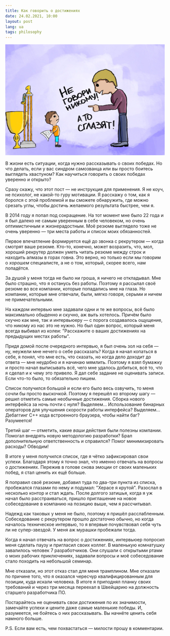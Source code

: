 ```yaml
---
title: Как говорить о достижениях
date: 24.02.2021, 10:00
layout: post
lang: ua
tags: philosophy
---
```


![](/img/posts/012/1.png)

В жизни есть ситуации, когда нужно рассказывать о своих победах. Но что делать,
если у вас синдром самозванца или вы просто боитесь выглядеть хвастуном? Как
научиться говорить о своих победах уверенно и открыто?

Сразу скажу, что этот пост — не инструкция для применения. Я не коуч, не
психолог, не какой-то гуру мотивации. Я расскажу о том, как я боролся с этой
проблемой и вы сможете обнаружить, где можно срезать углы, чтобы достичь
желаемого результата быстрее, чем я.

В 2014 году я попал под сокращение. На тот момент мне было 22 года и я был
далеко не самым уверенным в себе человеком, но очень оптимистичным и
жизнерадостным. Моё резюме выглядело тоже не очень уверенно — три места работы
и список моих обязанностей.

Первое впечатление формируется ещё до звонка с рекрутером — когда смотрят ваше
резюме. Кто-то, конечно, может возразить, что, мол, хороший рекрутер должен
уметь читать резюме между строк и находить алмазы в горах говна. Это верно, но
только если мы говорим о *хорошем* специалисте, а не о том, который, скорее
всего, нам попадётся.

За душой у меня тогда не было ни гроша, я ничего не откладывал. Мне было
страшно, что я останусь без работы. Поэтому я рассылал своё резюме во все
компании, которые попадались мне на глаза. Но компании, которые мне отвечали,
были, мягко говоря, серыми и ничем не примечательными.

На каждом интервью мне задавали одни и те же вопросы, всё было максимально
обыденно и скучно, аж выть хотелось. Причём было скучно как мне, так и
интервьюеру — с порога создавалось ощущение, что никому из нас это не нужно. Но
был один вопрос, который меня всегда выбивал из колеи: "Расскажите о ваших
достижениях на предыдущих местах работы".

Придя домой после очередного интервью, я был очень зол на себя — ну, неужели
мне нечего о себе рассказать? Когда я начал копаться в себе, я понял, что мне
есть, что сказать, но когда дело доходит до ответа — мне неудобно и я начинаю
мямлить. Поэтому я взял бумажку и просто начал выписывать всё, чего мне удалось
добиться, всё то, что я сделал и к чему это привело. Я дал себе задание не
оценивать записи. Если что-то было, то обязательно пишем.

Список получился большой и если его было весь озвучить, то меня сочли бы просто
выскочкой. Поэтому я перешёл ко второму шагу — решил отметить самые необычные
достижения. Сборка нового интерфейса за ночь почти с нуля? Выделяем...
Использование бинарных операторов для улучшения скорости работы интерфейса?
Выделяем... Дебаггинг С++ кода встроенного браузера, чтобы найти баг?
Разумеется!

Третий шаг — отметить, какие *ваши* действия были полезны компании. Помогал
внедрять новую методологию разработки? Брал дополнительную ответственность и
справился? Помог минимизировать расходы? Обводим!

В итоге у меня получился список, где я чётко зафиксировал свои успехи.
Благодаря этому я точно знал, что именно отвечать на вопросы о достижениях.
Пережив в голове снова эмоции от своих маленьких побед, я стал ценить их ещё
больше.

Я поправил своё резюме, добавил туда по два-три пункта из списка, пробежался
глазами по нему и подумал: "Херасе я крутой". Разослал в несколько контор и
стал ждать. После долгого затишья, когда я уж начал было расстраиваться, пришло
приглашение на новое собеседование в компанию на позицию выше, чем я
рассчитывал.

Надежд как таковых у меня не было, поэтому я пришёл расслабленным.
Собеседование с рекрутером прошло достаточно обычно, но когда началось
техническое интервью, то я впервые почувствовал себя чуть ли не супер-звездой.
У меня аж мурашки пробежали тогда.

Когда я начал отвечать на вопрос о достижениях, интервьюер попросил меня
сделать паузу и пригласил своих коллег. В маленькую комнатушку завалилось
человек 7 разработчиков. Они слушали с открытыми ртами о моих рабочих
приключениях, задавали вопросы и моё собеседование стало походить на небольшой
семинар.

Мне отказали, но этот отказ стал для меня трамплином. Мне отказали по причине
того, что я оказался чересчур квалифицированным для позиции, куда искали
человека. В итоге я приподнял планку своих требований и через три месяца
переехал в Швейцарию на должность старшего разработчика ПО.

Постарайтесь не оценивать свои достижения по их значимости, замечайте успехи и
цените даже самые маленькие победы. И, разумеется, не бойтесь о них
рассказывать. Вы начнёте ценить себя намного больше.

P.S. Если вам есть, чем похвастаться — милости прошу в комментарии.
